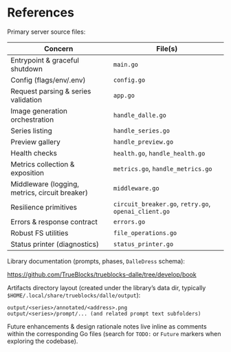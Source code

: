 # References

Primary server source files:

| Concern | File(s) |
|---------|---------|
| Entrypoint & graceful shutdown | `main.go` |
| Config (flags/env/.env) | `config.go` |
| Request parsing & series validation | `app.go` |
| Image generation orchestration | `handle_dalle.go` |
| Series listing | `handle_series.go` |
| Preview gallery | `handle_preview.go` |
| Health checks | `health.go`, `handle_health.go` |
| Metrics collection & exposition | `metrics.go`, `handle_metrics.go` |
| Middleware (logging, metrics, circuit breaker) | `middleware.go` |
| Resilience primitives | `circuit_breaker.go`, `retry.go`, `openai_client.go` |
| Errors & response contract | `errors.go` |
| Robust FS utilities | `file_operations.go` |
| Status printer (diagnostics) | `status_printer.go` |

Library documentation (prompts, phases, `DalleDress` schema):

<https://github.com/TrueBlocks/trueblocks-dalle/tree/develop/book>

Artifacts directory layout (created under the library’s data dir, typically `$HOME/.local/share/trueblocks/dalle/output`):

```
output/<series>/annotated/<address>.png
output/<series>/prompt/... (and related prompt text subfolders)
```

Future enhancements & design rationale notes live inline as comments within the corresponding Go files (search for `TODO:` or `Future` markers when exploring the codebase).
